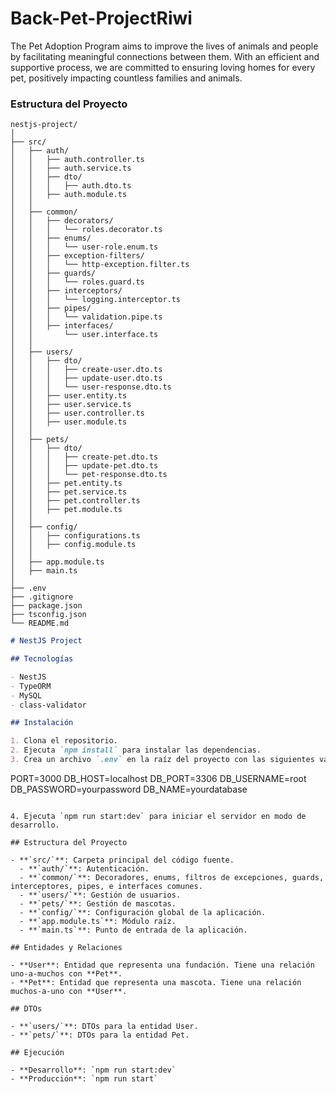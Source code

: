 # Back-Pet-ProjectRiwi
The Pet Adoption Program aims to improve the lives of animals and people by facilitating meaningful connections between them. With an efficient and supportive process, we are committed to ensuring loving homes for every pet, positively impacting countless families and animals.


### Estructura del Proyecto

```
nestjs-project/
│
├── src/
│   ├── auth/
│   │   ├── auth.controller.ts
│   │   ├── auth.service.ts
│   │   ├── dto/
│   │   │   ├── auth.dto.ts
│   │   ├── auth.module.ts
│   │
│   ├── common/
│   │   ├── decorators/
│   │   │   └── roles.decorator.ts
│   │   ├── enums/
│   │   │   └── user-role.enum.ts
│   │   ├── exception-filters/
│   │   │   └── http-exception.filter.ts
│   │   ├── guards/
│   │   │   └── roles.guard.ts
│   │   ├── interceptors/
│   │   │   └── logging.interceptor.ts
│   │   ├── pipes/
│   │   │   └── validation.pipe.ts
│   │   ├── interfaces/
│   │       └── user.interface.ts
│   │
│   ├── users/
│   │   ├── dto/
│   │   │   ├── create-user.dto.ts
│   │   │   ├── update-user.dto.ts
│   │   │   └── user-response.dto.ts
│   │   ├── user.entity.ts
│   │   ├── user.service.ts
│   │   ├── user.controller.ts
│   │   ├── user.module.ts
│   │
│   ├── pets/
│   │   ├── dto/
│   │   │   ├── create-pet.dto.ts
│   │   │   ├── update-pet.dto.ts
│   │   │   └── pet-response.dto.ts
│   │   ├── pet.entity.ts
│   │   ├── pet.service.ts
│   │   ├── pet.controller.ts
│   │   ├── pet.module.ts
│   │
│   ├── config/
│   │   ├── configurations.ts
│   │   ├── config.module.ts
│   │
│   ├── app.module.ts
│   ├── main.ts
│
├── .env
├── .gitignore
├── package.json
├── tsconfig.json
└── README.md
```

```markdown
# NestJS Project

## Tecnologías

- NestJS
- TypeORM
- MySQL
- class-validator

## Instalación

1. Clona el repositorio.
2. Ejecuta `npm install` para instalar las dependencias.
3. Crea un archivo `.env` en la raíz del proyecto con las siguientes variables:

```
PORT=3000
DB_HOST=localhost
DB_PORT=3306
DB_USERNAME=root
DB_PASSWORD=yourpassword
DB_NAME=yourdatabase
```

4. Ejecuta `npm run start:dev` para iniciar el servidor en modo de desarrollo.

## Estructura del Proyecto

- **`src/`**: Carpeta principal del código fuente.
  - **`auth/`**: Autenticación.
  - **`common/`**: Decoradores, enums, filtros de excepciones, guards, interceptores, pipes, e interfaces comunes.
  - **`users/`**: Gestión de usuarios.
  - **`pets/`**: Gestión de mascotas.
  - **`config/`**: Configuración global de la aplicación.
  - **`app.module.ts`**: Módulo raíz.
  - **`main.ts`**: Punto de entrada de la aplicación.

## Entidades y Relaciones

- **User**: Entidad que representa una fundación. Tiene una relación uno-a-muchos con **Pet**.
- **Pet**: Entidad que representa una mascota. Tiene una relación muchos-a-uno con **User**.

## DTOs

- **`users/`**: DTOs para la entidad User.
- **`pets/`**: DTOs para la entidad Pet.

## Ejecución

- **Desarrollo**: `npm run start:dev`
- **Producción**: `npm run start`

```
